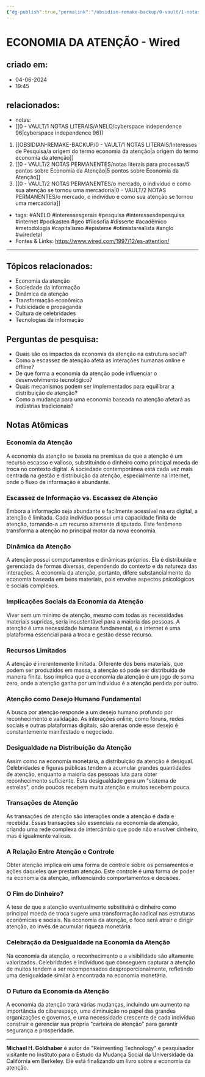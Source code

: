 ```yaml
---
{"dg-publish":true,"permalink":"/obsidian-remake-backup/0-vault/1-notas-literais/interesses-de-pesquisa/economia-da-atencao-wired/","tags":["ANELO","interessesgerais","pesquisa","interessesdepesquisa","internet","podkasten","geo","filosofia","disserte","acadêmico","metodologia","capitalismo","episteme","otimistarealista","anglo","wiredetal"],"dgHomeLink":true,"dgShowLocalGraph":true,"dgShowFileTree":true,"dgEnableSearch":true,"noteIcon":""}
---
```


# ECONOMIA DA ATENÇÃO - Wired

## criado em: 
- 04-06-2024
- 19:45
## relacionados:
- notas:
- [[0 - VAULT/1 NOTAS LITERAIS/ANELO/cyberspace independence 96\|cyberspace independence 96]]
1. [[OBSIDIAN-REMAKE-BACKUP/0 - VAULT/1 NOTAS LITERAIS/Interesses de Pesquisa/a origem do termo economia da atenção\|a origem do termo economia da atenção]]
2. [[0 - VAULT/2 NOTAS PERMANENTES/notas literais para processar/5 pontos sobre Economia da Atenção\|5 pontos sobre Economia da Atenção]]
3. [[0 - VAULT/2 NOTAS PERMANENTES/o mercado, o indivíduo e como sua atenção se tornou uma mercadoria\|0 - VAULT/2 NOTAS PERMANENTES/o mercado, o indivíduo e como sua atenção se tornou uma mercadoria]]
- tags: #ANELO #interessesgerais #pesquisa #interessesdepesquisa #internet #podkasten #geo #filosofia #disserte #acadêmico #metodologia #capitalismo #episteme #otimistarealista #anglo #wiredetal 
- Fontes & Links: https://www.wired.com/1997/12/es-attention/
---
## Tópicos relacionados:
- Economia da atenção
- Sociedade da informação
- Dinâmica da atenção
- Transformação econômica
- Publicidade e propaganda
- Cultura de celebridades
- Tecnologias da informação

## Perguntas de pesquisa:
- Quais são os impactos da economia da atenção na estrutura social?
- Como a escassez de atenção afeta as interações humanas online e offline?
- De que forma a economia da atenção pode influenciar o desenvolvimento tecnológico?
- Quais mecanismos podem ser implementados para equilibrar a distribuição de atenção?
- Como a mudança para uma economia baseada na atenção afetará as indústrias tradicionais?

## Notas Atômicas

### Economia da Atenção
A economia da atenção se baseia na premissa de que a atenção é um recurso escasso e valioso, substituindo o dinheiro como principal moeda de troca no contexto digital. A sociedade contemporânea está cada vez mais centrada na gestão e distribuição da atenção, especialmente na internet, onde o fluxo de informação é abundante.

### Escassez de Informação vs. Escassez de Atenção
Embora a informação seja abundante e facilmente acessível na era digital, a atenção é limitada. Cada indivíduo possui uma capacidade finita de atenção, tornando-a um recurso altamente disputado. Este fenômeno transforma a atenção no principal motor da nova economia.

### Dinâmica da Atenção
A atenção possui comportamentos e dinâmicas próprios. Ela é distribuída e gerenciada de formas diversas, dependendo do contexto e da natureza das interações. A economia da atenção, portanto, difere substancialmente da economia baseada em bens materiais, pois envolve aspectos psicológicos e sociais complexos.

### Implicações Sociais da Economia da Atenção
Viver sem um mínimo de atenção, mesmo com todas as necessidades materiais supridas, seria insustentável para a maioria das pessoas. A atenção é uma necessidade humana fundamental, e a internet é uma plataforma essencial para a troca e gestão desse recurso.

### Recursos Limitados
A atenção é inerentemente limitada. Diferente dos bens materiais, que podem ser produzidos em massa, a atenção só pode ser distribuída de maneira finita. Isso implica que a economia da atenção é um jogo de soma zero, onde a atenção ganha por um indivíduo é a atenção perdida por outro.

### Atenção como Desejo Humano Fundamental
A busca por atenção responde a um desejo humano profundo por reconhecimento e validação. As interações online, como fóruns, redes sociais e outras plataformas digitais, são arenas onde esse desejo é constantemente manifestado e negociado.

### Desigualdade na Distribuição da Atenção
Assim como na economia monetária, a distribuição da atenção é desigual. Celebridades e figuras públicas tendem a acumular grandes quantidades de atenção, enquanto a maioria das pessoas luta para obter reconhecimento suficiente. Esta desigualdade gera um "sistema de estrelas", onde poucos recebem muita atenção e muitos recebem pouca.

### Transações de Atenção
As transações de atenção são interações onde a atenção é dada e recebida. Essas transações são essenciais na economia da atenção, criando uma rede complexa de intercâmbio que pode não envolver dinheiro, mas é igualmente valiosa.

### A Relação Entre Atenção e Controle
Obter atenção implica em uma forma de controle sobre os pensamentos e ações daqueles que prestam atenção. Este controle é uma forma de poder na economia da atenção, influenciando comportamentos e decisões.

### O Fim do Dinheiro?
A tese de que a atenção eventualmente substituirá o dinheiro como principal moeda de troca sugere uma transformação radical nas estruturas econômicas e sociais. Na economia da atenção, o foco será atrair e dirigir atenção, ao invés de acumular riqueza monetária.

### Celebração da Desigualdade na Economia da Atenção
Na economia da atenção, o reconhecimento e a visibilidade são altamente valorizados. Celebridades e indivíduos que conseguem capturar a atenção de muitos tendem a ser recompensados desproporcionalmente, refletindo uma desigualdade similar à encontrada na economia monetária.

### O Futuro da Economia da Atenção
A economia da atenção trará várias mudanças, incluindo um aumento na importância do ciberespaço, uma diminuição no papel das grandes organizações e governos, e uma necessidade crescente de cada indivíduo construir e gerenciar sua própria "carteira de atenção" para garantir segurança e prosperidade.

---

**Michael H. Goldhaber** é autor de "Reinventing Technology" e pesquisador visitante no Instituto para o Estudo da Mudança Social da Universidade da Califórnia em Berkeley. Ele está finalizando um livro sobre a economia da atenção.